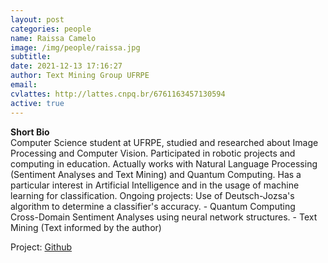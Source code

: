 ```yaml
---
layout: post
categories: people
name: Raissa Camelo
image: /img/people/raissa.jpg
subtitle: 
date: 2021-12-13 17:16:27
author: Text Mining Group UFRPE
email: 
cvlattes: http://lattes.cnpq.br/6761163457130594
active: true
---
```


<b>Short Bio</b><br/>
Computer Science student at UFRPE, studied and researched about Image Processing and Computer Vision. Participated in robotic projects and computing in education. Actually works with Natural Language Processing (Sentiment Analyses and Text Mining) and Quantum Computing. Has a particular interest in Artificial Intelligence and in the usage of machine learning for classification.
Ongoing projects: Use of Deutsch-Jozsa's algorithm to determine a classifier's accuracy. - Quantum Computing Cross-Domain Sentiment Analyses using neural network structures. - Text Mining (Text informed by the author)

Project: [Github](https://github.com/srtaCamelo)